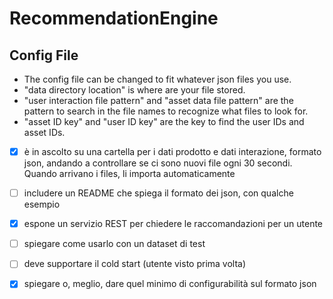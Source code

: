 # RecommendationEngine


## Config File
 - The config file can be changed to fit whatever json files you use.
 - "data directory location" is where are your file stored.
 - "user interaction file pattern" and "asset data file pattern" are the pattern to search in the file names to recognize what files to look for.
 - "asset ID key" and "user ID key" are the key to find the user IDs and asset IDs.


 - [x] è in ascolto su una cartella per i dati prodotto e dati interazione, formato json, andando a controllare se ci sono nuovi file ogni 30 secondi. Quando arrivano i files, li importa automaticamente
 - [ ] includere un README che spiega il formato dei json, con qualche esempio
 - [x] espone un servizio REST per chiedere le raccomandazioni per un utente
 - [ ] spiegare come usarlo con un dataset di test
 - [ ] deve supportare il cold start (utente visto prima volta)
 - [x] spiegare o, meglio, dare quel minimo di configurabilità sul formato json

 
